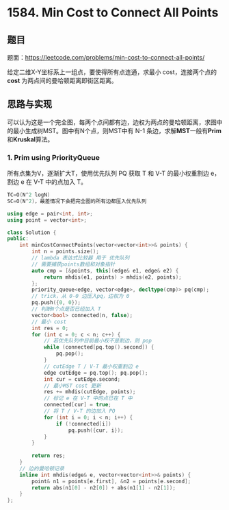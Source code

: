 # 1584. Min Cost to Connect All Points

## 题目

题面：https://leetcode.com/problems/min-cost-to-connect-all-points/

给定二维X-Y坐标系上一组点，要使得所有点连通，求最小 cost，连接两个点的 **cost** 为两点间的曼哈顿距离即街区距离。

## 思路与实现

可以认为这是一个完全图，每两个点间都有边，边权为两点的曼哈顿距离，求图中的最小生成树MST。图中有N个点，则MST中有 N-1 条边，求解**MST**一般有**Prim**和**Kruskal**算法。

### 1. Prim using PriorityQueue

所有点集为V，逐渐扩大T，使用优先队列 PQ 获取 T 和 V-T 的最小权重割边 e，割边 e 在 V-T 中的点加入 T。

``` c++
TC=O(N^2 logN)
SC=O(N^2)，最差情况下会把完全图的所有边都压入优先队列

using edge = pair<int, int>;
using point = vector<int>;

class Solution {
public:
    int minCostConnectPoints(vector<vector<int>>& points) {
        int n = points.size();
        // lambda 表达式比较器 用于 优先队列
        // 需要捕获points数组和对象指针
        auto cmp = [&points, this](edge& e1, edge& e2) {
            return mhdis(e1, points) > mhdis(e2, points);
        };
        priority_queue<edge, vector<edge>, decltype(cmp)> pq(cmp);
        // trick，从 0-0 边压入pq，边权为 0
        pq.push({0, 0});
        // 判断N个点是否已经加入 T
        vector<bool> connected(n, false);
        // 最小 cost
        int res = 0;
        for (int c = 0; c < n; c++) {
            // 若优先队列中目前最小权不是割边，则 pop
            while (connected[pq.top().second]) {
                pq.pop();
            }
            // cutEdge T / V-T 最小权重割边 e
            edge cutEdge = pq.top(); pq.pop();
            int cur = cutEdge.second;
            // 最小MST cost 更新
            res += mhdis(cutEdge, points);
            // 标记 e 在 V-T 中的点已在 T 中
            connected[cur] = true;
            // 将 T / V-T 的边加入 PQ
            for (int i = 0; i < n; i++) {
                if (!connected[i])
                    pq.push({cur, i});
            }
        }
        
        return res;
    }
    // 边的曼哈顿记录
    inline int mhdis(edge& e, vector<vector<int>>& points) {
        point& n1 = points[e.first], &n2 = points[e.second];
        return abs(n1[0] - n2[0]) + abs(n1[1] - n2[1]);
    }
};


```
